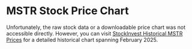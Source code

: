 # MSTR Stock Price Chart

Unfortunately, the raw stock data or a downloadable price chart was not accessible directly. However, you can visit [StockInvest Historical MSTR Prices](https://stockinvest.us/stock-price/MSTR) for a detailed historical chart spanning February 2025.